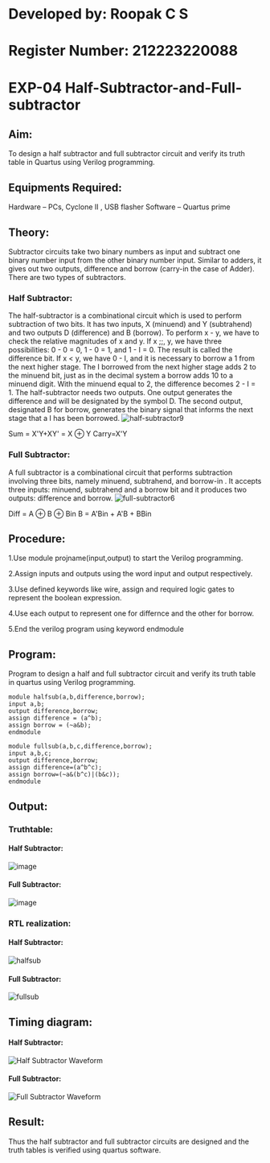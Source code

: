 # Developed by: Roopak C S
# Register Number: 212223220088

# EXP-04 Half-Subtractor-and-Full-subtractor

## Aim:
To design a half subtractor and full subtractor circuit and verify its truth table in Quartus using Verilog programming.

## Equipments Required:
Hardware – PCs, Cyclone II , USB flasher
Software – Quartus prime

## Theory:
Subtractor circuits take two binary numbers as input and subtract one binary number input from the other binary number input. Similar to adders, it gives out two outputs, difference and borrow (carry-in the case of Adder). There are two types of subtractors.

### Half Subtractor:
The half-subtractor is a combinational circuit which is used to perform subtraction of two bits. It has two inputs, X (minuend) and Y (subtrahend) and two outputs D (difference) and B (borrow). To perform x - y, we have to check the relative magnitudes of x and y. If x ;;, y, we have three possibilities: 0 - 0 = 0, 1 - 0 = 1, and 1 - I = 0. The result is called the difference bit. If x < y, we have 0 - I, and it is necessary to borrow a 1 from the next higher stage. The I borrowed from the next higher stage adds 2 to the minuend bit, just as in the decimal system a borrow adds 10 to a minuend digit. With the minuend equal to 2, the difference becomes 2 - I = 1. The half-subtractor needs two outputs. One output generates the difference and will be designated by the symbol D. The second output, designated B for borrow, generates the binary signal that informs the next stage that a I has been borrowed.
![half-subtractor9](https://user-images.githubusercontent.com/36288975/166112538-58c3bc7c-ee5d-4e6a-ac8d-8e8328efe27a.png)

Sum = X'Y+XY' = X ⊕ Y
Carry=X'Y

### Full Subtractor:
A full subtractor is a combinational circuit that performs subtraction involving three bits, namely minuend, subtrahend, and borrow-in . It accepts three inputs: minuend, subtrahend and a borrow bit and it produces two outputs: difference and borrow. 
![full-subtractor6](https://user-images.githubusercontent.com/36288975/166112541-24c68359-3de8-4674-ae22-8272ffc385ed.png)


Diff = A ⊕ B ⊕ Bin B = A'Bin + A'B + BBin

## Procedure:
1.Use module projname(input,output) to start the Verilog programming.

2.Assign inputs and outputs using the word input and output respectively.

3.Use defined keywords like wire, assign and required logic gates to represent the boolean expression.

4.Use each output to represent one for differnce and the other for borrow.

5.End the verilog program using keyword endmodule

## Program:
Program to design a half and full subtractor circuit and verify its truth table in quartus using Verilog programming.
````
module halfsub(a,b,difference,borrow);
input a,b;
output difference,borrow;
assign difference = (a^b);
assign borrow = (~a&b);
endmodule

module fullsub(a,b,c,difference,borrow);
input a,b,c;
output difference,borrow;
assign difference=(a^b^c);
assign borrow=(~a&(b^c)|(b&c));
endmodule
````

## Output:

### Truthtable:
#### Half Subtractor:
![image](https://github.com/RoopakCS/Experiment--03-Half-Subtractor-and-Full-subtractor/assets/139228922/65c7a4da-ca15-47a5-9cc0-59b6a935a254)
#### Full Subtractor:
![image](https://github.com/RoopakCS/Experiment--03-Half-Subtractor-and-Full-subtractor/assets/139228922/fceed04d-7396-4c11-ad78-693d661ab24b)

### RTL realization:
#### Half Subtractor:
![halfsub](https://github.com/RoopakCS/Experiment--03-Half-Subtractor-and-Full-subtractor/assets/139228922/6e310e09-5875-4c5f-b8bc-2b1ba3b23a6e)
#### Full Subtractor:
![fullsub](https://github.com/RoopakCS/Experiment--03-Half-Subtractor-and-Full-subtractor/assets/139228922/fd0ae8e0-61d5-4cd7-b44a-51a8742aea81)

## Timing diagram:
#### Half Subtractor:
![Half Subtractor Waveform](https://github.com/RoopakCS/Experiment--03-Half-Subtractor-and-Full-subtractor/assets/139228922/25cdda2d-5017-4a18-b93e-94336dc2811a)
#### Full Subtractor:
![Full Subtractor Waveform](https://github.com/RoopakCS/Experiment--03-Half-Subtractor-and-Full-subtractor/assets/139228922/ca38da30-8705-4a04-a44d-7ceb1c7acae2)


## Result:
Thus the half subtractor and full subtractor circuits are designed and the truth tables is verified using quartus software.
